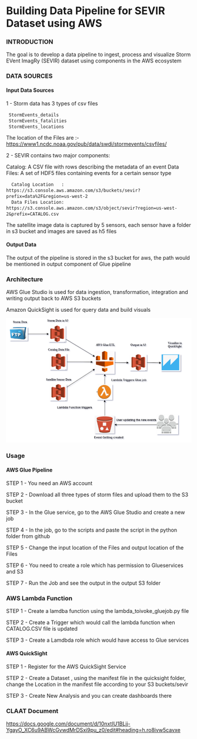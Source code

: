 # Building Data Pipeline for SEVIR Dataset using AWS

### INTRODUCTION

The goal is to develop a data pipeline to ingest, process and visualize  Storm EVent ImagRy (SEVIR) dataset using components in the AWS ecosystem

### DATA SOURCES
#### Input Data Sources

1 - Storm data has 3 types of csv files 
     
     StormEvents_details
     StormEvents_fatalities
     StormEvents_locations

The location of the Files are :- https://www1.ncdc.noaa.gov/pub/data/swdi/stormevents/csvfiles/


2 - SEVIR contains two major components:

Catalog: A CSV file with rows describing the metadata of an event 
Data Files: A set of HDF5 files containing events for a certain sensor type
      
	  Catalog Location   : https://s3.console.aws.amazon.com/s3/buckets/sevir?prefix=data%2F&region=us-west-2
      Data Files Location: https://s3.console.aws.amazon.com/s3/object/sevir?region=us-west-2&prefix=CATALOG.csv

The satellite image data is captured by 5 sensors, each sensor have a folder in s3 bucket and images are saved as h5 files

#### Output Data 

The output of the pipeline is stored in the s3 bucket for aws, the path would be mentioned in output component of Glue pipeline

### Architecture

AWS Glue Studio is used for data ingestion, transformation, integration and writing output back to AWS S3 buckets

Amazon QuickSight is used for query data and build visuals

![](images/sevirpipeline.png)


### Usage



#### AWS Glue Pipeline
STEP 1 - You need an AWS account

STEP 2 - Download all three types of storm files and upload them to the S3 bucket

STEP 3 - In the Glue service, go to the AWS Glue Studio and create a new job 

STEP 4 - In the job, go to the scripts and paste the script in the python folder from github

STEP 5 - Change the input location of the Files and output location of the Files

STEP 6 - You need to create a role which has permission to Glueservices and S3

STEP 7 - Run the Job and see the output in the output S3 folder

### AWS Lambda Function

STEP 1 - Create a lamdba function using the lambda_toivoke_gluejob.py file

STEP 2 - Create a Trigger which would call the lambda function when CATALOG.CSV file is updated

STEP 3 - Create a Lamdbda role which would have access to Glue services


#### AWS QuickSight

STEP 1 - Register for the AWS QuickSight Service

STEP 2 - Create a Dataset , using the manifest file in the quicksight folder, change the Location in the manifest file according to your S3 buckets/sevir

STEP 3 - Create New Analysis and you can create dashboards there


### CLAAT Document

https://docs.google.com/document/d/10nxtIU1BLjj-YgayO_XC6u9ABWcGvwdMrDSxi9pu_z0/edit#heading=h.ro8ivw5cavxe

 
